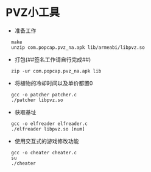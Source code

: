# PVZ小工具
  * 准备工作

```
  make
  unzip com.popcap.pvz_na.apk lib/armeabi/libpvz.so
```
  * 打包(##签名工作请自行完成##)
```
  zip -ur com.popcap.pvz_na.apk lib
```

  * 将植物的冷却时间以及单价都置0
```
  gcc -o patcher patcher.c
  ./patcher libpvz.so
```
  * 获取基址
```
  gcc -o elfreader elfreader.c
  ./elfreader libpvz.so [num]
```
  * 使用交互式的游戏修改功能
```
  gcc -o cheater cheater.c
  su
  ./cheater
```
